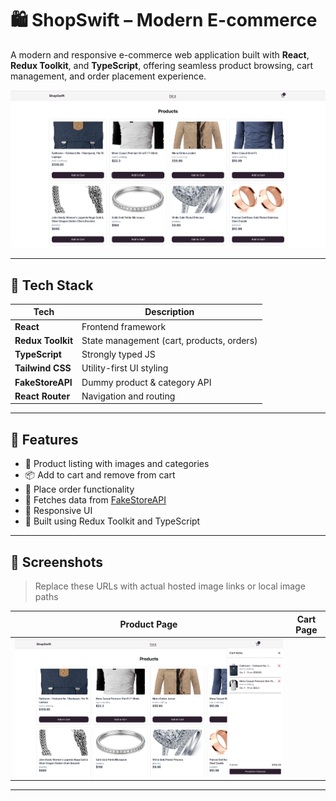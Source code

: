 # 🛍️ ShopSwift – Modern E-commerce

A modern and responsive e-commerce web application built with **React**, **Redux Toolkit**, and **TypeScript**, offering seamless product browsing, cart management, and order placement experience.

![ShopSwift UI](./public/assets/preview1.png)

---

## 🚀 Tech Stack

| Tech              | Description                               |
| ----------------- | ----------------------------------------- |
| **React**         | Frontend framework                        |
| **Redux Toolkit** | State management (cart, products, orders) |
| **TypeScript**    | Strongly typed JS                         |
| **Tailwind CSS**  | Utility-first UI styling                  |
| **FakeStoreAPI**  | Dummy product & category API              |
| **React Router**  | Navigation and routing                    |

---

## 🧩 Features

-   🛒 Product listing with images and categories
-   📦 Add to cart and remove from cart
-   🧾 Place order functionality
-   🔄 Fetches data from [FakeStoreAPI](https://fakestoreapi.com/)
-   📱 Responsive UI
-   🚀 Built using Redux Toolkit and TypeScript

---

## 📸 Screenshots

> Replace these URLs with actual hosted image links or local image paths

| Product Page                          | Cart Page |
| ------------------------------------- | --------- |
| ![Cart](./public/assets/preview2.png) |

---
